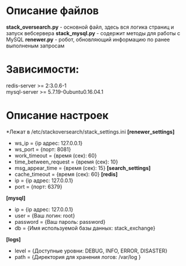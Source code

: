 # Описание файлов
**stack_oversearch.py** - основной файл, здесь вся логика страниц и запуск вебсервера
**stack_mysql.py** - содержит методы для работы с MySQL
**renewer.py** - робот, обновляющий информацию по ранее выполненым запросам
<br>
# Зависимости:
redis-server >= 2:3.0.6-1 <br>
mysql-server >= 5.7.19-0ubuntu0.16.04.1
# Описание настроек
*Лежат в /etc/stackoversearch/stack_settings.ini
**[renewer_settings]**
* ws_ip = {ip адрес: 127.0.0.1}
* ws_port = {порт: 8081}
* work_timeout = {время (сек): 60}
* time_between_request = {время (сек): 10}
* msg_appear_time = {время (сек): 15}
**[search_settings]**
* cache_timeout = {время (сек): 60}
**[redis]**
* ip = {ip адрес: 127.0.0.1}
* port = {порт: 6379}

**[mysql]**
* ip = {ip адрес: 127.0.0.1}
* user = {Ваш логин: root}
* password = {Ваш пароль: password}
* db = {Имя используемой базы данных: stack_exchange}

**[logs]**
* level = {Доступные уровни: DEBUG, INFO, ERROR, DISASTER}
* path = {Директория для хранения логов: /var/log }


